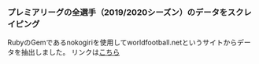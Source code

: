 ### プレミアリーグの全選手（2019/2020シーズン）のデータをスクレイピング

RubyのGemであるnokogiriを使用してworldfootball.netというサイトからデータを抽出しました。
リンクは[こちら](https://www.worldfootball.net/)
